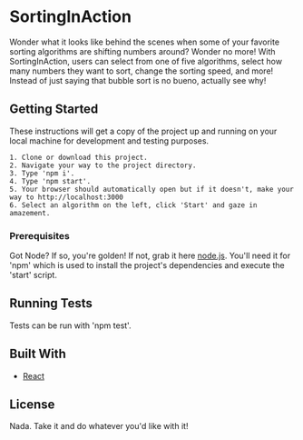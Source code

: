 # SortingInAction

Wonder what it looks like behind the scenes when some of your favorite sorting algorithms are shifting numbers around? Wonder no more! With SortingInAction, users can select from one of five algorithms, select how many numbers they want to sort, change the sorting speed, and more! Instead of just saying that bubble sort is no bueno, actually see why!

## Getting Started

These instructions will get a copy of the project up and running on your local machine for development and testing purposes.

```
1. Clone or download this project.
2. Navigate your way to the project directory.
3. Type 'npm i'.
4. Type 'npm start'.
5. Your browser should automatically open but if it doesn't, make your way to http://localhost:3000
6. Select an algorithm on the left, click 'Start' and gaze in amazement.
```

### Prerequisites

Got Node? If so, you're golden! If not, grab it here [node.js](https://nodejs.org/en/download/). You'll need it for 'npm' which is used to install the project's dependencies and execute the 'start' script.

## Running Tests

Tests can be run with 'npm test'.

## Built With

* [React](https://reactjs.org/)

## License

Nada. Take it and do whatever you'd like with it!